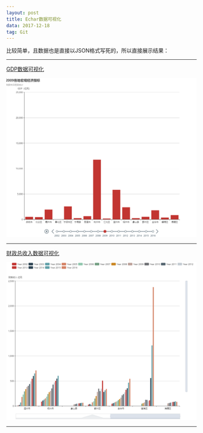 ```yaml
---
layout: post
title: Echar数据可视化
data: 2017-12-18
tag: Git
---
```


比较简单，且数据也是直接以JSON格式写死的，所以直接展示结果：

------

[GDP数据可视化](/images/posts/Echar/GDP.html)

![GDP](/images/posts/Echar/GDP.png)

------

[财政总收入数据可视化](/images/posts/Echar/CZZSR.html)

![CZZSR](/images/posts/Echar/CZZSR.png)

------
